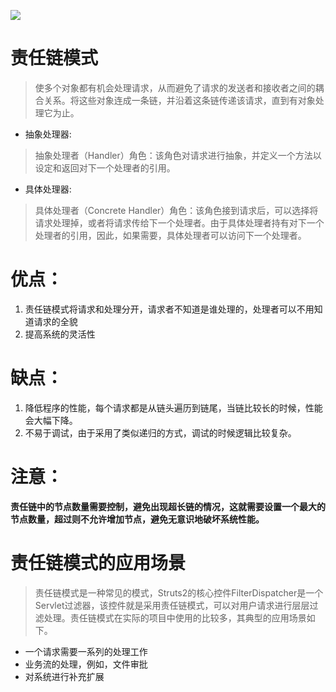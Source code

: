 ![](https://res.weread.qq.com/wrepub/epub_679952_50)
# 责任链模式
> 使多个对象都有机会处理请求，从而避免了请求的发送者和接收者之间的耦合关系。将这些对象连成一条链，并沿着这条链传递该请求，直到有对象处理它为止。
- 抽象处理器:
> 抽象处理者（Handler）角色：该角色对请求进行抽象，并定义一个方法以设定和返回对下一个处理者的引用。
- 具体处理器:
> 具体处理者（Concrete Handler）角色：该角色接到请求后，可以选择将请求处理掉，或者将请求传给下一个处理者。由于具体处理者持有对下一个处理者的引用，因此，如果需要，具体处理者可以访问下一个处理者。
# 优点：
1. 责任链模式将请求和处理分开，请求者不知道是谁处理的，处理者可以不用知道请求的全貌
2. 提高系统的灵活性
# 缺点：
1. 降低程序的性能，每个请求都是从链头遍历到链尾，当链比较长的时候，性能会大幅下降。
2. 不易于调试，由于采用了类似递归的方式，调试的时候逻辑比较复杂。
# 注意：
**责任链中的节点数量需要控制，避免出现超长链的情况，这就需要设置一个最大的节点数量，超过则不允许增加节点，避免无意识地破坏系统性能。**
# 责任链模式的应用场景
> 责任链模式是一种常见的模式，Struts2的核心控件FilterDispatcher是一个Servlet过滤器，该控件就是采用责任链模式，可以对用户请求进行层层过滤处理。责任链模式在实际的项目中使用的比较多，其典型的应用场景如下。
- 一个请求需要一系列的处理工作
- 业务流的处理，例如，文件审批
- 对系统进行补充扩展